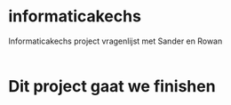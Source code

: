 # informaticakechs
Informaticakechs project vragenlijst met Sander en Rowan
<!DOCTYPE html>
<html>
<header></header>
<body>
<h1>Dit project gaat we finishen</h1>
</body>
</html>
